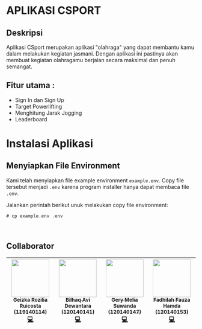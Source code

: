 # APLIKASI CSPORT

## Deskripsi
Aplikasi CSport merupakan aplikasi "olahraga" yang dapat membantu kamu dalam melakukan kegiatan jasmani. Dengan aplikasi ini pastinya akan membuat kegiatan olahragamu berjalan secara maksimal dan penuh semangat.

## Fitur utama :
- Sign In dan Sign Up
- Target Powerlifting
- Menghitung Jarak Jogging
- Leaderboard

# Instalasi Aplikasi

## Menyiapkan File Environment
Kami telah menyiapkan file example environment `example.env`. Copy file tersebut menjadi `.env` karena program installer hanya dapat membaca file `.env`.

Jalankan perintah berikut unuk melakukan copy file environment:
```
# cp example.env .env
```

<br>

## Collaborator
|  [<img src="https://avatars.githubusercontent.com/u/70560582?v=4" width="100px;"/><br /><sub><b>Geizka Rozilia Ruicosta</b><br/>(119140114)</sub>](https://github.com/Shercosta)<br />[💻](https://github.com/Shercosta/csport/commits?author=Shercosta "Code") | [<img src="https://avatars.githubusercontent.com/u/87814270?v=4" width="100px;"/><br /><sub><b>Bilhaq Avi Dewantara</b><br/>(120140141)</sub>](https://github.com/BilhaqAD07)<br />[💻](https://github.com/Shercosta/csport/commits?author=BilhaqAD07 "Code") |  [<img src="https://avatars.githubusercontent.com/u/94509046?v=4" width="100px;"/><br /><sub><b>Gery Melia Suwanda</b><br/>(120140147)</sub>](https://github.com/GeryMs19)<br />[💻](https://github.com/Shercosta/csport/commits?author=GeryMs19 "Code") | [<img src="https://avatars.githubusercontent.com/u/94514994?v=4" width="100px;"/><br /><sub><b>Fadhilah Fauza Hamda</b><br/>(120140153)</sub>](https://github.com/fadhilahfauza)<br />[💻](https://github.com/Shercosta/csport/commits?author=fadhilahfauza "Code") |
|--|--|--|--|

<br>




